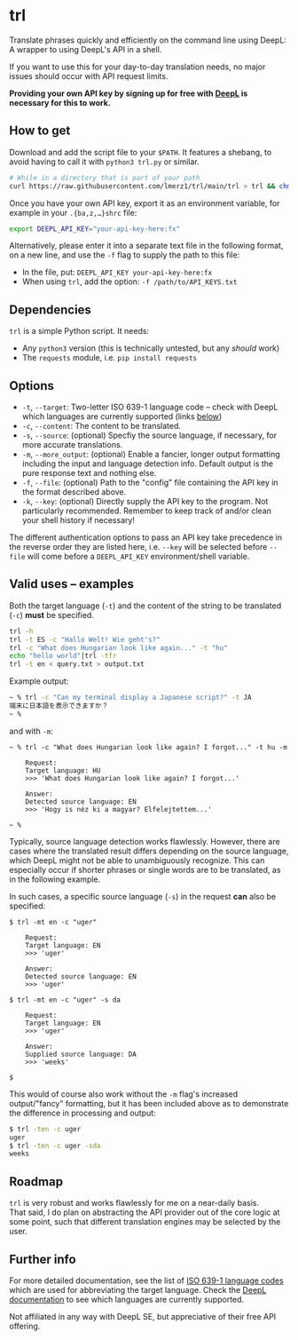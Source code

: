 # trl

Translate phrases quickly and efficiently on the command line using DeepL: A wrapper to using DeepL's API in a shell.

If you want to use this for your day-to-day translation needs, no major issues should occur with API request limits.

**Providing your own API key by signing up for free with [DeepL](https://www.deepl.com/en/pro-api?cta=header-pro-api/) is necessary for this to work.**


## How to get

Download and add the script file to your `$PATH`. It features a shebang, to avoid having to call it with `python3 trl.py` or similar.

```sh
# While in a directory that is part of your path
curl https://raw.githubusercontent.com/lmerz1/trl/main/trl > trl && chmod +x trl
```

Once you have your own API key, export it as an environment variable, for example in your `.{ba,z,…}shrc` file:

```sh
export DEEPL_API_KEY="your-api-key-here:fx"
```

Alternatively, please enter it into a separate text file in the following format, on a new line, and use the `-f` flag to supply the path to this file:
- In the file, put: `DEEPL_API_KEY your-api-key-here:fx`
- When using `trl`, add the option: `-f /path/to/API_KEYS.txt`


## Dependencies

`trl` is a simple Python script. It needs:
- Any `python3` version (this is technically untested, but any _should_ work)
- The `requests` module, i.e. `pip install requests`


## Options

- `-t`, `--target`: Two-letter ISO 639-1 language code – check with DeepL which languages are currently supported (links [below](#further-info))
- `-c`, `--content`: The content to be translated.
- `-s`, `--source`: (optional) Specfiy the source language, if necessary, for more accurate translations.
- `-m`, `--more_output`: (optional) Enable a fancier, longer output formatting including the input and language detection info.
                       Default output is the pure response text and nothing else.
- `-f`, `--file`: (optional) Path to the "config" file containing the API key in the format described above.
- `-k`, `--key`: (optional) Directly supply the API key to the program. Not particularly recommended. Remember to keep track of and/or clean your shell history if necessary!

The different authentication options to pass an API key take precedence in
the reverse order they are listed here, i.e. `--key` will be selected before
`--file` will come before a `DEEPL_API_KEY` environment/shell variable.


## Valid uses – examples

Both the target language (`-t`) and the content of the string to be translated (`-c`) **must** be specified.

```sh
trl -h
trl -t ES -c "Hallo Welt! Wie geht's?"
trl -c "What does Hungarian look like again..." -t "hu"
echo "hello world"|trl -tfr
trl -t en < query.txt > output.txt
```


Example output:

```sh
~ % trl -c "Can my terminal display a Japanese script?" -t JA
端末に日本語を表示できますか？ 
~ % 
```

and with `-m`:

```
~ % trl -c "What does Hungarian look like again? I forgot..." -t hu -m

    Request:
    Target language: HU
    >>> 'What does Hungarian look like again? I forgot...'

    Answer:
    Detected source language: EN
    >>> 'Hogy is néz ki a magyar? Elfelejtettem...'

~ % 
```

Typically, source language detection works flawlessly.
However, there are cases where the translated result differs depending on the source language, which DeepL might not be able to unambiguously recognize.
This can especially occur if shorter phrases or single words are to be translated, as in the following example.

In such cases, a specific source language (`-s`) in the request **can** also be specified:

```
$ trl -mt en -c "uger"     

    Request:
    Target language: EN
    >>> 'uger'

    Answer:
    Detected source language: EN
    >>> 'uger'

$ trl -mt en -c "uger" -s da

    Request:
    Target language: EN
    >>> 'uger'

    Answer:
    Supplied source language: DA
    >>> 'weeks'

$
```

This would of course also work without the `-m` flag's increased output/"fancy" formatting, but it has been included above as to demonstrate the difference in processing and output:

```sh
$ trl -ten -c uger  
uger
$ trl -ten -c uger -sda
weeks
```


## Roadmap

`trl` is very robust and works flawlessly for me on a near-daily basis.  
That said, I do plan on abstracting the API provider out of the core logic at
some point, such that different translation engines may be selected by the user.


## Further info

For more detailed documentation, see the list of [ISO 639-1 language codes](https://en.wikipedia.org/wiki/List_of_ISO_639-1_codes) which are used for abbreviating the target language.
Check the [DeepL documentation](https://www.deepl.com/en/docs-api/introduction/) to see which languages are currently supported.

Not affiliated in any way with DeepL SE, but appreciative of their free API offering.


